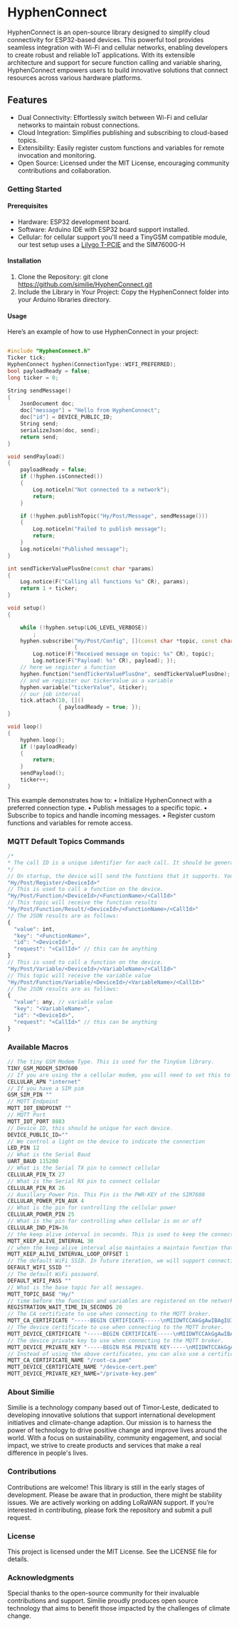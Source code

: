 # HyphenConnect

HyphenConnect is an open-source library designed to simplify cloud connectivity for ESP32-based devices. This powerful tool provides seamless integration with Wi-Fi and cellular networks, enabling developers to create robust and reliable IoT applications. With its extensible architecture and support for secure function calling and variable sharing, HyphenConnect empowers users to build innovative solutions that connect resources across various hardware platforms.

## Features

- Dual Connectivity: Effortlessly switch between Wi-Fi and cellular networks to maintain robust connections.
- Cloud Integration: Simplifies publishing and subscribing to cloud-based topics.
- Extensibility: Easily register custom functions and variables for remote invocation and monitoring.
- Open Source: Licensed under the MIT License, encouraging community contributions and collaboration.

### Getting Started

#### Prerequisites

- Hardware: ESP32 development board.
- Software: Arduino IDE with ESP32 board support installed.
- Cellular: for cellular support you'll need a TinyGSM compatible module, our test setup uses a [Lilygo T-PCIE](https://www.lilygo.cc/products/a-t-pcie) and the SIM7600G-H

#### Installation

1. Clone the Repository: git clone https://github.com/similie/HyphenConnect.git
2. Include the Library in Your Project: Copy the HyphenConnect folder into your Arduino libraries directory.

#### Usage

Here’s an example of how to use HyphenConnect in your project:

```cpp

#include "HyphenConnect.h"
Ticker tick;
HyphenConnect hyphen(ConnectionType::WIFI_PREFERRED);
bool payloadReady = false;
long ticker = 0;

String sendMessage()
{
    JsonDocument doc;
    doc["message"] = "Hello from HyphenConnect";
    doc["id"] = DEVICE_PUBLIC_ID;
    String send;
    serializeJson(doc, send);
    return send;
}

void sendPayload()
{
    payloadReady = false;
    if (!hyphen.isConnected())
    {
        Log.noticeln("Not connected to a network");
        return;
    }

    if (!hyphen.publishTopic("Hy/Post/Message", sendMessage()))
    {
        Log.noticeln("Failed to publish message");
        return;
    }
    Log.noticeln("Published message");
}

int sendTickerValuePlusOne(const char *params)
{
    Log.notice(F("Calling all functions %s" CR), params);
    return 1 + ticker;
}

void setup()
{

    while (!hyphen.setup(LOG_LEVEL_VERBOSE))
        ;
    hyphen.subscribe("Hy/Post/Config", [](const char *topic, const char *payload)
                     {
        Log.notice(F("Received message on topic: %s" CR), topic);
        Log.notice(F("Payload: %s" CR), payload); });
    // here we register a function
    hyphen.function("sendTickerValuePlusOne", sendTickerValuePlusOne);
    // and we register our tickerValue as a variable
    hyphen.variable("tickerValue", &ticker);
    // our job interval
    tick.attach(10, []()
                { payloadReady = true; });
}

void loop()
{
    hyphen.loop();
    if (!payloadReady)
    {
        return;
    }
    sendPayload();
    ticker++;
}
```

This example demonstrates how to:
• Initialize HyphenConnect with a preferred connection type.
• Publish messages to a specific topic.
• Subscribe to topics and handle incoming messages.
• Register custom functions and variables for remote access.

### MQTT Default Topics Commands

```javascript
/*
* The call ID is a unique identifier for each call. It should be generated by the calling application and sent to the request.
*/
// On startup, the device will send the functions that it supports. Your server-side application should retain these.
"Hy/Post/Register/<DeviceId>"
// This is used to call a function on the device.
"Hy/Post/Function/<DeviceId>/<FunctionName>/<CallId>"
// This topic will receive the function results
"Hy/Post/Function/Result/<DeviceId>/<FunctionName>/<CallId>"
// The JSON results are as follows:
{
  "value": int,
  "key": "<FunctionName>",
  "id": "<DeviceId>",
  "request": "<CallId>" // this can be anything
}
// This is used to call a function on the device.
"Hy/Post/Variable/<DeviceId>/<VariableName>/<CallId>"
// This topic will receive the variable value
"Hy/Post/Function/Variable/<DeviceId>/<VariableName>/<CallId>"
// The JSON results are as follows:
{
  "value": any, // variable value
  "key": "<VariableName>",
  "id": "<DeviceId>",
  "request": "<CallId>" // this can be anything
}
```

### Available Macros

```cpp
// The tiny GSM Modem Type. This is used for the TinyGsm library.
TINY_GSM_MODEM_SIM7600
// If you are using the a cellular modem, you will need to set this to the APN of your cellular network
CELLULAR_APN "internet"
// If you have a SIM pim
GSM_SIM_PIN ""
// MQTT Endpoint
MQTT_IOT_ENDPOINT ""
// MQTT Port
MQTT_IOT_PORT 8883
// Device ID, this should be unique for each device.
DEVICE_PUBLIC_ID=""
// We control a light on the device to indicate the connection
LED_PIN 12
// What is the Serial Baud
UART_BAUD 115200
// What is the Serial TX pin to connect cellular
CELLULAR_PIN_TX 27
// What is the Serial RX pin to connect cellular
CELLULAR_PIN_RX 26
// Auxillary Power Pin. This Pin is the PWR-KEY of the SIM7600
CELLULAR_POWER_PIN_AUX 4
// What is the pin for controlling the cellular power
CELLULAR_POWER_PIN 25
// What is the pin for controlling when cellular is on or off
CELLULAR_IND_PIN=36
// the keep alive interval in seconds. This is used to keep the connection alive with the cloud.
MQTT_KEEP_ALIVE_INTERVAL 30
// when the keep alive interval also maintains a maintain function that is trigger ever x seconds. The offset allows us to set a multiple i.e. 30 * 1 = 30 seconds.
MQTT_KEEP_ALIVE_INTERVAL_LOOP_OFFSET 1
// The default WiFi SSID. In future iteration, we will support connecting the device via Bluetooth to configure the wifi credentials
DEFAULT_WIFI_SSID ""
// The default WiFi password.
DEFAULT_WIFI_PASS ""
// What is the base topic for all messages.
MQTT_TOPIC_BASE "Hy/"
// time before the function and variables are registered on the network
REGISTRATION_WAIT_TIME_IN_SECONDS 20
// The CA certificate to use when connecting to the MQTT broker.
MQTT_CA_CERTIFICATE "-----BEGIN CERTIFICATE-----\nMIIDWTCCAkGgAwIBAgIUI7z\n-----END CERTIFICATE-----\n"
// The device certificate to use when connecting to the MQTT broker.
MQTT_DEVICE_CERTIFICATE "-----BEGIN CERTIFICATE-----\nMIIDWTCCAkGgAwIBAgIUI7z\n-----END CERTIFICATE-----\n"
// The device private key to use when connecting to the MQTT broker.
MQTT_DEVICE_PRIVATE_KEY "-----BEGIN RSA PRIVATE KEY-----\nMIIDWTCCAkGgAwIBAgIUI7z\n-----END RSA PRIVATE KEY-----\n"
// Instead of using the above certificates, you can also use a certificate and private key file directly. In PlatformIO these files exist in the `data` folder.
MQTT_CA_CERTIFICATE_NAME "/root-ca.pem"
MQTT_DEVICE_CERTIFICATE_NAME "/device-cert.pem"
MQTT_DEVICE_PRIVATE_KEY_NAME="/private-key.pem"
```

### About Similie

Similie is a technology company based out of Timor-Leste, dedicated to developing innovative solutions that support international development initiatives and climate-change adaption. Our mission is to harness the power of technology to drive positive change and improve lives around the world. With a focus on sustainability, community engagement, and social impact, we strive to create products and services that make a real difference in people's lives.

### Contributions

Contributions are welcome! This library is still in the early stages of development. Please be aware that in production, there might be stability issues. We are actively working on adding LoRaWAN support. If you’re interested in contributing, please fork the repository and submit a pull request.

### License

This project is licensed under the MIT License. See the LICENSE file for details.

### Acknowledgments

Special thanks to the open-source community for their invaluable contributions and support. Similie proudly produces open source technology that aims to benefit those impacted by the challenges of climate change.

